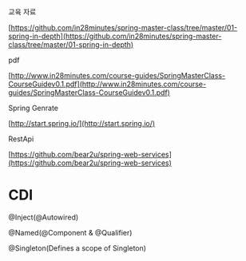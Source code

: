 교육 자료

[https://github.com/in28minutes/spring-master-class/tree/master/01-spring-in-depth](https://github.com/in28minutes/spring-master-class/tree/master/01-spring-in-depth)

pdf

[http://www.in28minutes.com/course-guides/SpringMasterClass-CourseGuidev0.1.pdf](http://www.in28minutes.com/course-guides/SpringMasterClass-CourseGuidev0.1.pdf)

Spring Genrate

[http://start.spring.io/](http://start.spring.io/)

RestApi

[https://github.com/bear2u/spring-web-services](https://github.com/bear2u/spring-web-services)



# CDI

@Inject\(@Autowired\)

@Named\(@Component & @Qualifier\)

@Singleton\(Defines a scope of Singleton\)

